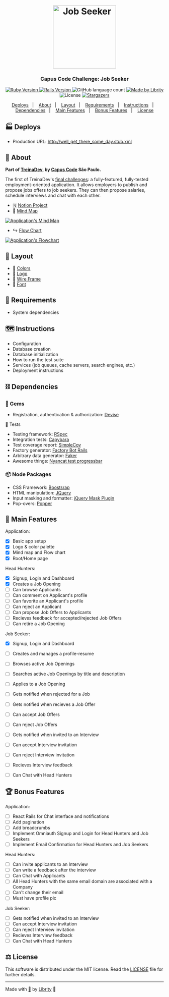 <h1 align="center">
  <img alt="Job Seeker" title="Job Seeker" src=".github/full_logo_title.png" width="200px" />
</h1>

<h3 align="center">
  Capus Code Challenge: Job Seeker
</h3>

<p align="center">
  <a href="https://www.ruby-lang.org/en/news/2019/10/01/ruby-2-6-5-released/">
    <img alt="Ruby Version" src="https://img.shields.io/badge/ruby-2.6.5-red?logo=ruby&color=CC342D" />
  </a>

  <a href="https://weblog.rubyonrails.org/2020/5/6/Rails-6-0-3-has-been-released/">
    <img alt="Rails Version" src="https://img.shields.io/badge/rails-6.0.3-red?logo=rails&color=CC0000" />
  </a>

  <img alt="GitHub language count" src="https://img.shields.io/github/languages/count/librity/campus_code_job_seeker?color=%2304D361" />

  <a href="https://github.com/librity">
    <img alt="Made by Librity" src="https://img.shields.io/badge/made%20by-Librity-%2304D361" />
  </a>

  <img alt="License" src="https://img.shields.io/badge/license-MIT-%2304D361" />

  <a href="https://github.com/librity/campus_code_job_seeker/stargazers">
    <img alt="Stargazers" src="https://img.shields.io/github/stars/librity/campus_code_job_seeker?style=social" />
  </a>
</p>

<p align="center">
  <a href="#-deploys">Deploys</a>&nbsp;&nbsp;&nbsp;|&nbsp;&nbsp;&nbsp;
  <a href="#-about">About</a>&nbsp;&nbsp;&nbsp;|&nbsp;&nbsp;&nbsp;
  <a href="#-layout">Layout</a>&nbsp;&nbsp;&nbsp;|&nbsp;&nbsp;&nbsp;
  <a href="#-requirements">Requirements</a>&nbsp;&nbsp;&nbsp;|&nbsp;&nbsp;&nbsp;
  <a href="#-instructions">Instructions</a>&nbsp;&nbsp;&nbsp;|&nbsp;&nbsp;&nbsp;
  <a href="#-dependencies">Dependencies</a>&nbsp;&nbsp;&nbsp;|&nbsp;&nbsp;&nbsp;
  <a href="#-main-features">Main Features</a>&nbsp;&nbsp;&nbsp;|&nbsp;&nbsp;&nbsp;
  <a href="#-bonus-features">Bonus Features</a>&nbsp;&nbsp;&nbsp;|&nbsp;&nbsp;&nbsp;
  <a href="#-license">License</a>
</p>

## 🏭 Deploys

- Production URL: http://well_get_there_some_day.stub.xml

## 👀 About

**Part of [TreinaDev](https://treinadev.com.br/), by [Capus Code](https://campuscode.com.br/) São Paulo.**

The first of TreinaDev's [final challenges](https://s3.us-west-2.amazonaws.com/secure.notion-static.com/fcd713b8-7b9d-4e09-98a8-0cb5f32bbf4d/TDProjeto_Final_-_Etapa01.pdf?X-Amz-Algorithm=AWS4-HMAC-SHA256&X-Amz-Credential=AKIAT73L2G45O3KS52Y5%2F20200510%2Fus-west-2%2Fs3%2Faws4_request&X-Amz-Date=20200510T050439Z&X-Amz-Expires=86400&X-Amz-Signature=e806bb30607a428e907c3049af329c1e143f945849ce0595f16ae5c6513b1412&X-Amz-SignedHeaders=host&response-content-disposition=filename%20%3D%22%255BTD%255DProjeto%2520Final%2520-%2520Etapa01.pdf%22): a fully-featured, fully-tested employment-oriented application. It allows employers to publish and propose jobs offers to job seekers. They can then propose salaries, schedule interviews and chat with each other.

- 🇳 [Notion Project](https://www.notion.so/Job-Seeker-App-d552bcce80d44ec6acca0cf9e0fa7177)
- 🧠 [Mind Map](https://whimsical.com/YC614KMAmRZd2xQFVx5hej)

<a href="https://whimsical.com/YC614KMAmRZd2xQFVx5hej">
  <img alt="Application's Mind Map" title="Application's Mind Map" src=".github/mindmap_2020_05_10.png" />
</a>

- ↪️ [Flow Chart](https://whimsical.com/DAm28ZodewYVsAwZ2aJ4va)

<a href="https://whimsical.com/DAm28ZodewYVsAwZ2aJ4va">
  <img alt="Application's Flowchart" title="Application's Flowchart" src=".github/flowchart_2020_05_10.png.png" />
</a>

## 💅 Layout

- 🌈 [Colors](https://coolors.co/32292f-575366-777da7-23278a-d1e3dd)
- 🌠 [Logo](https://www.figma.com/file/wKpOwyyQikL7DAhEkIY4mA/Job-Seeker-Logo?node-id=1%3A36)
- 🚧 [Wire Frame](https://whimsical.com/MzhTuvjhYFbKREoBfBdnR8)
- 📜 [Font](https://fonts.google.com/specimen/Raleway?selection.family=Raleway:400,700)

## 🤖 Requirements

- System dependencies

## 🗺️ Instructions

- Configuration
- Database creation
- Database initialization
- How to run the test suite
- Services (job queues, cache servers, search engines, etc.)
- Deployment instructions

## ⛓️ Dependencies

### 💎 Gems

- Registration, authentication & authorization: [Devise](https://github.com/heartcombo/devise)

🧪 Tests

- Testing framework: [RSpec](https://github.com/rspec/rspec-rails)
- Integration tests: [Capybara](https://github.com/teamcapybara/capybara)
- Test coverage report: [SimpleCov](https://github.com/colszowka/simplecov)
- Factory generator: [Factory Bot Rails](https://github.com/thoughtbot/factory_bot_rails)
- Arbitrary data generator: [Faker](https://github.com/faker-ruby/faker)
- Awesome things: [Nyancat test progressbar](https://github.com/mattsears/nyan-cat-formatter)

### 📦 Node Packages

- CSS Framework: [Boostsrap](https://github.com/twbs/bootstrap)
- HTML manipulation: [JQuery](https://github.com/jquery/jquery)
- Input masking and formatter: [jQuery Mask Plugin](https://github.com/igorescobar/jQuery-Mask-Plugin)
- Pop-overs: [Popper](https://github.com/popperjs/popper-core)

## 🏁 Main Features

Application:

- [x] Basic app setup
- [x] Logo & color palette
- [x] Mind map and Flow chart
- [x] Root/Home page

Head Hunters:

- [x] Signup, Login and Dashboard
- [x] Creates a Job Opening
- [ ] Can browse Applicants
- [ ] Can comment on Applicant's profile
- [ ] Can favorite an Applicant's profile
- [ ] Can reject an Applicant
- [ ] Can propose Job Offers to Applicants
- [ ] Recieves feedback for accepted/rejected Job Offers
- [ ] Can retire a Job Opening

Job Seeker:

- [x] Signup, Login and Dashboard
- [ ] Creates and manages a profile-resume
- [ ] Browses active Job Openings
- [ ] Searches active Job Openings by title and description
- [ ] Applies to a Job Opening
- [ ] Gets notified when rejected for a Job
- [ ] Gets notified when recieves a Job Offer
- [ ] Can accept Job Offers
- [ ] Can reject Job Offers
- [ ] Gets notified when invited to an Interview
- [ ] Can accept Interview invitation
- [ ] Can reject Interview invitation
- [ ] Recieves Interview feedback
- [ ] Can Chat with Head Hunters


## 🏆 Bonus Features

Application:

- [ ] React Rails for Chat interface and notifications
- [ ] Add pagination
- [ ] Add breadcrumbs
- [ ] Implement Omniauth Signup and Login for Head Hunters and Job Seekers
- [ ] Implement Email Confirmation for Head Hunters and Job Seekers

Head Hunters:

- [ ] Can invite applicants to an Interview
- [ ] Can write a feedback after the interview
- [ ] Can Chat with Applicants
- [ ] All Head Hunters with the same email domain are associated with a Company
- [ ] Can't change their email
- [ ] Must have profile pic

Job Seeker:

- [ ] Gets notified when invited to an Interview
- [ ] Can accept Interview invitation
- [ ] Can reject Interview invitation
- [ ] Recieves Interview feedback
- [ ] Can Chat with Head Hunters

## ⚖️ License

This software is distributed under the MIT license. Read the [LICENSE](LICENSE.md) file for further details.

---

Made with [💖](https://www.youtube.com/watch?v=ZtWTUt2RZh0) by [Librity](https://github.com/librity) 👋
